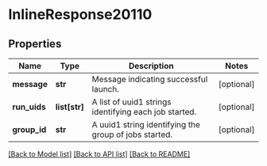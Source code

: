 # InlineResponse20110

## Properties
Name | Type | Description | Notes
------------ | ------------- | ------------- | -------------
**message** | **str** | Message indicating successful launch. | [optional] 
**run_uids** | **list[str]** | A list of uuid1 strings identifying each job started. | [optional] 
**group_id** | **str** | A uuid1 string identifying the group of jobs started. | [optional] 

[[Back to Model list]](../README.md#documentation-for-models) [[Back to API list]](../README.md#documentation-for-api-endpoints) [[Back to README]](../README.md)

